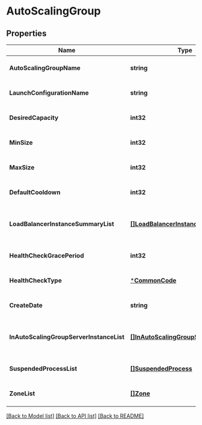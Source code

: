 # AutoScalingGroup

## Properties
Name | Type | Description | Notes
------------ | ------------- | ------------- | -------------
**AutoScalingGroupName** | **string** | 오토스케일링그룹명 | [optional] [default to null]
**LaunchConfigurationName** | **string** | 론치설정명 | [optional] [default to null]
**DesiredCapacity** | **int32** | 기대능력치 | [optional] [default to null]
**MinSize** | **int32** | 최소사이즈 | [optional] [default to null]
**MaxSize** | **int32** | 최대사이즈 | [optional] [default to null]
**DefaultCooldown** | **int32** |  | [optional] [default to null]
**LoadBalancerInstanceSummaryList** | [**[]LoadBalancerInstanceSummary**](LoadBalancerInstanceSummary.md) | 로드밸런서인스턴스Summary리스트 | [optional] [default to null]
**HealthCheckGracePeriod** | **int32** | 헬스체크보류기간 | [optional] [default to null]
**HealthCheckType** | [***CommonCode**](CommonCode.md) | 헬스체크유형 | [optional] [default to null]
**CreateDate** | **string** | 생성일시 | [optional] [default to null]
**InAutoScalingGroupServerInstanceList** | [**[]InAutoScalingGroupServerInstance**](InAutoScalingGroupServerInstance.md) | 오토스케일링그룹에속한서버인스턴스리스트 | [optional] [default to null]
**SuspendedProcessList** | [**[]SuspendedProcess**](SuspendedProcess.md) | 보류된프로세스리스트 | [optional] [default to null]
**ZoneList** | [**[]Zone**](Zone.md) | ZONE리스트 | [optional] [default to null]

[[Back to Model list]](../README.md#documentation-for-models) [[Back to API list]](../README.md#documentation-for-api-endpoints) [[Back to README]](../README.md)


